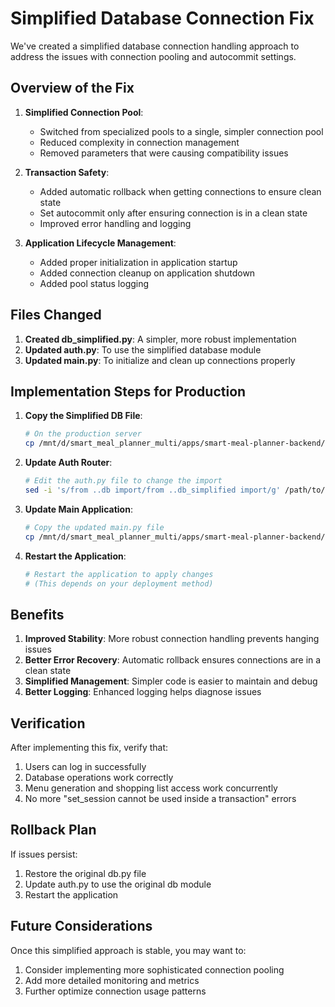 # Simplified Database Connection Fix

We've created a simplified database connection handling approach to address the issues with connection pooling and autocommit settings.

## Overview of the Fix

1. **Simplified Connection Pool**:
   - Switched from specialized pools to a single, simpler connection pool
   - Reduced complexity in connection management
   - Removed parameters that were causing compatibility issues

2. **Transaction Safety**:
   - Added automatic rollback when getting connections to ensure clean state
   - Set autocommit only after ensuring connection is in a clean state
   - Improved error handling and logging

3. **Application Lifecycle Management**:
   - Added proper initialization in application startup
   - Added connection cleanup on application shutdown
   - Added pool status logging

## Files Changed

1. **Created db_simplified.py**: A simpler, more robust implementation
2. **Updated auth.py**: To use the simplified database module
3. **Updated main.py**: To initialize and clean up connections properly

## Implementation Steps for Production

1. **Copy the Simplified DB File**:
   ```bash
   # On the production server
   cp /mnt/d/smart_meal_planner_multi/apps/smart-meal-planner-backend/app/db_simplified.py /path/to/app/db_simplified.py
   ```

2. **Update Auth Router**:
   ```bash
   # Edit the auth.py file to change the import
   sed -i 's/from ..db import/from ..db_simplified import/g' /path/to/app/routers/auth.py
   ```

3. **Update Main Application**:
   ```bash
   # Copy the updated main.py file
   cp /mnt/d/smart_meal_planner_multi/apps/smart-meal-planner-backend/app/main.py /path/to/app/main.py
   ```

4. **Restart the Application**:
   ```bash
   # Restart the application to apply changes
   # (This depends on your deployment method)
   ```

## Benefits

1. **Improved Stability**: More robust connection handling prevents hanging issues
2. **Better Error Recovery**: Automatic rollback ensures connections are in a clean state
3. **Simplified Management**: Simpler code is easier to maintain and debug
4. **Better Logging**: Enhanced logging helps diagnose issues

## Verification

After implementing this fix, verify that:

1. Users can log in successfully
2. Database operations work correctly
3. Menu generation and shopping list access work concurrently
4. No more "set_session cannot be used inside a transaction" errors

## Rollback Plan

If issues persist:

1. Restore the original db.py file
2. Update auth.py to use the original db module
3. Restart the application

## Future Considerations

Once this simplified approach is stable, you may want to:

1. Consider implementing more sophisticated connection pooling
2. Add more detailed monitoring and metrics
3. Further optimize connection usage patterns